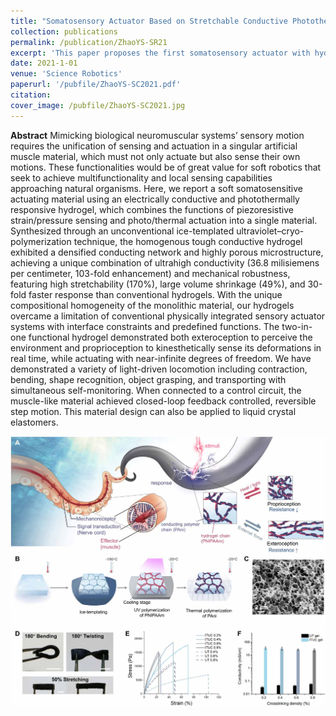 ```yaml
---
title: "Somatosensory Actuator Based on Stretchable Conductive Photothermally Responsive Hydrogel"
collection: publications
permalink: /publication/ZhaoYS-SR21
excerpt: 'This paper proposes the first somatosensory actuator with hydrogel, and explore its functionalities on perception and actuation in different perspectives.'
date: 2021-1-01
venue: 'Science Robotics'
paperurl: '/pubfile/ZhaoYS-SC2021.pdf'
citation: 
cover_image: /pubfile/ZhaoYS-SC2021.jpg
---
```


**Abstract** Mimicking biological neuromuscular systems’ sensory motion requires the unification of sensing and actuation in a singular artificial muscle material, which must not only actuate but also sense their own motions. These functionalities would be of great value for soft robotics that seek to achieve multifunctionality and local sensing capabilities approaching natural organisms. Here, we report a soft somatosensitive actuating material using an electrically conductive and photothermally responsive hydrogel, which combines the functions of piezoresistive strain/pressure sensing and photo/thermal actuation into a single material. Synthesized through an unconventional ice-templated ultraviolet–cryo-polymerization technique, the homogenous tough conductive hydrogel exhibited a densified conducting network and highly porous microstructure, achieving a unique combination of ultrahigh conductivity (36.8 milisiemens per centimeter, 103-fold enhancement) and mechanical robustness, featuring high stretchability (170%), large volume shrinkage (49%), and 30-fold faster response than conventional hydrogels. With the unique compositional homogeneity of the monolithic material, our hydrogels overcame a limitation of conventional physically integrated sensory actuator systems with interface constraints and predefined functions. The two-in-one functional hydrogel demonstrated both exteroception to perceive the environment and proprioception to kinesthetically sense its deformations in real time, while actuating with near-infinite degrees of freedom. We have demonstrated a variety of light-driven locomotion including contraction, bending, shape recognition, object grasping, and transporting with simultaneous self-monitoring. When connected to a control circuit, the muscle-like material achieved closed-loop feedback controlled, reversible step motion. This material design can also be applied to liquid crystal elastomers.

![picture](/pubfile/ZhaoYS-SC2021.jpg)
